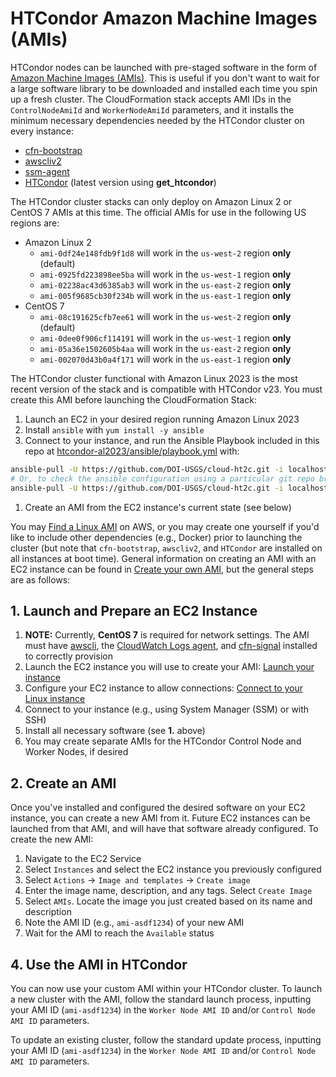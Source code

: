 # HTCondor Amazon Machine Images (AMIs)

HTCondor nodes can be launched with pre-staged software in the form of [Amazon Machine Images (AMIs)](https://docs.aws.amazon.com/AWSEC2/latest/UserGuide/AMIs.html). This is useful if you don't want to wait for a large software library to be downloaded and installed each time you spin up a fresh cluster. The CloudFormation stack accepts AMI IDs in the `ControlNodeAmiId` and `WorkerNodeAmiId` parameters, and it installs the minimum necessary dependencies needed by the HTCondor cluster on every instance:

- [cfn-bootstrap](https://docs.aws.amazon.com/AWSCloudFormation/latest/UserGuide/cfn-helper-scripts-reference.html#cfn-helper-scripts-reference-downloads)
- [awscliv2](https://docs.aws.amazon.com/cli/latest/userguide/getting-started-install.html)
- [ssm-agent](https://docs.aws.amazon.com/systems-manager/latest/userguide/ssm-agent.html)
- [HTCondor](https://htcondor.readthedocs.io/en/latest/getting-htcondor/admin-quick-start.html) (latest version using **get_htcondor**)

The HTCondor cluster stacks can only deploy on Amazon Linux 2 or CentOS 7 AMIs at this time. The official AMIs for use in the following US regions are:

- Amazon Linux 2
  - `ami-0df24e148fdb9f1d8` will work in the `us-west-2` region **only** (default)
  - `ami-0925fd223898ee5ba` will work in the `us-west-1` region **only**
  - `ami-02238ac43d6385ab3` will work in the `us-east-2` region **only**
  - `ami-005f9685cb30f234b` will work in the `us-east-1` region **only**
- CentOS 7
  - `ami-08c191625cfb7ee61` will work in the `us-west-2` region **only** (default)
  - `ami-0dee0f906cf114191` will work in the `us-west-1` region **only**
  - `ami-05a36e1502605b4aa` will work in the `us-east-2` region **only**
  - `ami-002070d43b0a4f171` will work in the `us-east-1` region **only**

The HTCondor cluster functional with Amazon Linux 2023 is the most recent version of the stack and is compatible with HTCondor v23. You must create this AMI before launching the CloudFormation Stack:

1. Launch an EC2 in your desired region running Amazon Linux 2023
1. Install `ansible` with `yum install -y ansible`
1. Connect to your instance, and run the Ansible Playbook included in this repo at [htcondor-al2023/ansible/playbook.yml](../htcondor-al2023/ansible/playbook.yml) with:

```bash
ansible-pull -U https://github.com/DOI-USGS/cloud-ht2c.git -i localhost htcondor-al2023/ansible/playbook.yml
# Or, to check the ansible configuration using a particular git repo branch:
ansible-pull -U https://github.com/DOI-USGS/cloud-ht2c.git -i localhost htcondor-al2023/ansible/playbook.yml --check --checkout 2-bring-into-parity-with-chs-stack
```

1. Create an AMI from the EC2 instance's current state (see below)

You may [Find a Linux AMI](https://docs.aws.amazon.com/AWSEC2/latest/UserGuide/finding-an-ami.html)
on AWS, or you may create one yourself if you'd like to include other dependencies (e.g., Docker) prior to launching the cluster (but note that `cfn-bootstrap`, `awscliv2`, and `HTCondor` are installed on all instances at boot time). General information on creating an AMI with an EC2 instance can be found in [Create your own AMI](https://docs.aws.amazon.com/AWSEC2/latest/UserGuide/AMIs.html#creating-an-ami), but the general steps are as follows:

## 1. Launch and Prepare an EC2 Instance

1. **NOTE:** Currently, **CentOS 7** is required for network settings. The AMI must have [awscli](https://aws.amazon.com/cli/), the [CloudWatch Logs agent](https://docs.aws.amazon.com/AmazonCloudWatch/latest/logs/QuickStartEC2Instance.html), and [cfn-signal](https://docs.aws.amazon.com/AWSCloudFormation/latest/UserGuide/cfn-helper-scripts-reference.html) installed to correctly provision
1. Launch the EC2 instance you will use to create your AMI: [Launch your instance](https://docs.aws.amazon.com/AWSEC2/latest/UserGuide/LaunchingAndUsingInstances.html)
1. Configure your EC2 instance to allow connections: [Connect to your Linux instance](https://docs.aws.amazon.com/AWSEC2/latest/UserGuide/AccessingInstances.html)
1. Connect to your instance (e.g., using System Manager (SSM) or with SSH)
1. Install all necessary software (see **1.** above)
1. You may create separate AMIs for the HTCondor Control Node and Worker Nodes, if desired

## 2. Create an AMI

Once you've installed and configured the desired software on your EC2 instance, you can create a new AMI from it. Future EC2 instances can be launched from that AMI, and will have that software already configured. To create the new AMI:

1. Navigate to the EC2 Service
2. Select `Instances` and select the EC2 instance you previously configured
3. Select `Actions` -> `Image and templates` -> `Create image`
4. Enter the image name, description, and any tags. Select `Create Image`
5. Select `AMIs`. Locate the image you just created based on its name and description
6. Note the AMI ID (e.g., `ami-asdf1234`) of your new AMI
7. Wait for the AMI to reach the `Available` status

## 4. Use the AMI in HTCondor

You can now use your custom AMI within your HTCondor cluster. To launch a new cluster with the AMI, follow the standard launch process, inputting your AMI ID (`ami-asdf1234`) in the `Worker Node AMI ID` and/or `Control Node AMI ID` parameters.

To update an existing cluster, follow the standard update process, inputting your AMI ID (`ami-asdf1234`) in the `Worker Node AMI ID` and/or `Control Node AMI ID` parameters.
